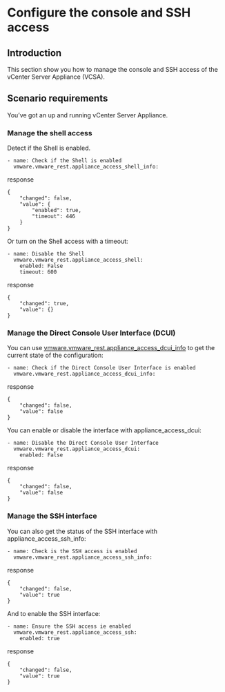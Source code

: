 # Configure the console and SSH access

## Introduction

This section show you how to manage the console and SSH access of the
vCenter Server Appliance (VCSA).

## Scenario requirements

You’ve got an up and running vCenter Server Appliance.

### Manage the shell access

Detect if the Shell is enabled.

```
- name: Check if the Shell is enabled
  vmware.vmware_rest.appliance_access_shell_info:
```

response

```
{
    "changed": false,
    "value": {
        "enabled": true,
        "timeout": 446
    }
}
```

Or turn on the Shell access with a timeout:

```
- name: Disable the Shell
  vmware.vmware_rest.appliance_access_shell:
    enabled: False
    timeout: 600
```

response

```
{
    "changed": true,
    "value": {}
}
```

### Manage the Direct Console User Interface (DCUI)

You can use [vmware.vmware_rest.appliance_access_dcui_info](../../docs/vmware.vmware_rest.appliance_access_dcui_info_module.rst#vmware-vmware-rest-appliance-access-dcui-info-module)
to get the current state of the configuration:

```
- name: Check if the Direct Console User Interface is enabled
  vmware.vmware_rest.appliance_access_dcui_info:
```

response

```
{
    "changed": false,
    "value": false
}
```

You can enable or disable the interface with appliance_access_dcui:

```
- name: Disable the Direct Console User Interface
  vmware.vmware_rest.appliance_access_dcui:
    enabled: False
```

response

```
{
    "changed": false,
    "value": false
}
```

### Manage the SSH interface

You can also get the status of the SSH interface with
appliance_access_ssh_info:

```
- name: Check is the SSH access is enabled
  vmware.vmware_rest.appliance_access_ssh_info:
```

response

```
{
    "changed": false,
    "value": true
}
```

And to enable the SSH interface:

```
- name: Ensure the SSH access ie enabled
  vmware.vmware_rest.appliance_access_ssh:
    enabled: true
```

response

```
{
    "changed": false,
    "value": true
}
```
